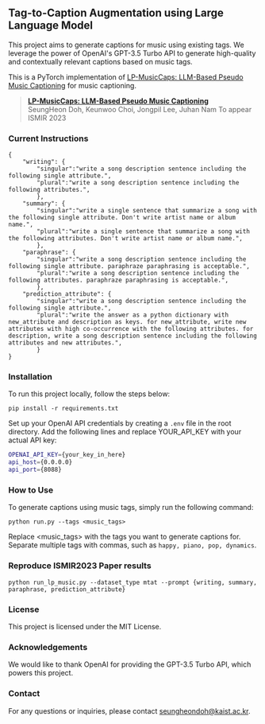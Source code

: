 ## Tag-to-Caption Augmentation using Large Language Model

This project aims to generate captions for music using existing tags. We leverage the power of OpenAI's GPT-3.5 Turbo API to generate high-quality and contextually relevant captions based on music tags.

This is a PyTorch implementation of [LP-MusicCaps: LLM-Based Pseudo Music Captioning](#) for music captioning.

> [**LP-MusicCaps: LLM-Based Pseudo Music Captioning**](#)   
> SeungHeon Doh, Keunwoo Choi, Jongpil Lee, Juhan Nam
> To appear ISMIR 2023   


### Current Instructions
```
{
    "writing": {
        "singular":"write a song description sentence including the following single attribute.",
        "plural":"write a song description sentence including the following attributes.",
        },
    "summary": {
        "singular":"write a single sentence that summarize a song with the following single attribute. Don't write artist name or album name.",
        "plural":"write a single sentence that summarize a song with the following attributes. Don't write artist name or album name.",
        },
    "paraphrase": {
        "singular":"write a song description sentence including the following single attribute. paraphraze paraphrasing is acceptable.",
        "plural":"write a song description sentence including the following attributes. paraphraze paraphrasing is acceptable.",
        },
    "prediction_attribute": {
        "singular":"write a song description sentence including the following single attribute.",
        "plural":"write the answer as a python dictionary with new_attribute and description as keys. for new_attribute, write new attributes with high co-occurrence with the following attributes. for description, write a song description sentence including the following attributes and new attributes.",
        }
}
```

### Installation
To run this project locally, follow the steps below:

```
pip install -r requirements.txt
```
Set up your OpenAI API credentials by creating a `.env` file in the root directory. Add the following lines and replace YOUR_API_KEY with your actual API key:

```bash
OPENAI_API_KEY={your_key_in_here}
api_host={0.0.0.0}
api_port={8088}
```


### How to Use
To generate captions using music tags, simply run the following command:

```
python run.py --tags <music_tags>
```
Replace <music_tags> with the tags you want to generate captions for. Separate multiple tags with commas, such as `happy, piano, pop, dynamics`.

### Reproduce ISMIR2023 Paper results 
```
python run_lp_music.py --dataset_type mtat --prompt {writing, summary, paraphrase, prediction_attribute}
```

### License
This project is licensed under the MIT License.

### Acknowledgements
We would like to thank OpenAI for providing the GPT-3.5 Turbo API, which powers this project.

### Contact
For any questions or inquiries, please contact seungheondoh@kaist.ac.kr.